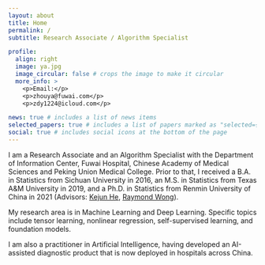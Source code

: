 ```yaml
---
layout: about
title: Home
permalink: /
subtitle: Research Associate / Algorithm Specialist

profile:
  align: right
  image: ya.jpg
  image_circular: false # crops the image to make it circular
  more_info: >
    <p>Email:</p>
    <p>zhouya@fuwai.com</p>
    <p>zdy1224@icloud.com</p>

news: true # includes a list of news items
selected_papers: true # includes a list of papers marked as "selected={true}"
social: true # includes social icons at the bottom of the page
---
```


I am a Research Associate and an Algorithm Specialist with the Department of Information Center, Fuwai Hospital, Chinese Academy of Medical Sciences and Peking Union Medical College. Prior to that, I received a B.A. in Statistics from Sichuan University in 2016, an M.S. in Statistics from Texas A&M University in 2019, and a Ph.D. in Statistics from Renmin University of China in 2021 (Advisors: [Kejun He](http://isbd.ruc.edu.cn/sztd/c649d51f7a9d4557b25db81b705037e1.htm), [Raymond Wong](https://raymondkww.github.io)).

My research area is in Machine Learning and Deep Learning. Specific topics include tensor learning, nonlinear regression, self-supervised learning, and foundation models.

I am also a practitioner in Artificial Intelligence, having developed an AI-assisted diagnostic product that is now deployed in hospitals across China.
